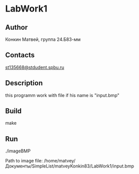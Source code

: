 # LabWork1
## Author
Конкин Матвей, группа 24.Б83-мм
## Contacts
st135668@stdudent.spbu.ru
## Description
this programm work with file if his name is "input.bmp"
## Build
make
## Run
./imageBMP

Path to image file: /home/matvey/Документы/SimpleList/matveyKonkin83/LabWork1/input.bmp
